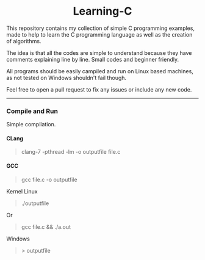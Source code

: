 <h1 align="center">Learning-C</h1>


This repository contains my collection of simple C programming examples, made to help to learn the C programming language as well as the creation of algorithms.

The idea is that all the codes are simple to understand because they have comments explaining line by line. Small codes and beginner friendly.

All programs should be easily campiled and run on Linux based machines, as not tested on Windows shouldn't fail though.

Feel free to open a pull request to fix any issues or include any new code.

---
### Compile and Run

Simple compilation.

#### CLang

> clang-7 -pthread -lm -o outputfile file.c

#### GCC

> gcc file.c -o outputfile 

Kernel Linux

> ./outputfile

Or

> gcc file.c && ./a.out

Windows

> \> outputfile

 
